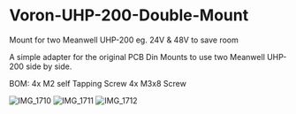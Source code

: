 # Voron-UHP-200-Double-Mount
Mount for two Meanwell UHP-200 eg. 24V &amp; 48V to save room

A simple adapter for the original PCB Din Mounts to use two Meanwell UHP-200 side by side.

BOM:
4x M2 self Tapping Screw
4x M3x8 Screw


![IMG_1710](https://user-images.githubusercontent.com/45642270/165716770-94c83168-5638-4939-9276-feeb2959da61.png)
![IMG_1711](https://user-images.githubusercontent.com/45642270/165716974-1adc4e20-b619-481e-bdf3-80909b4c4b52.png)
![IMG_1712](https://user-images.githubusercontent.com/45642270/165716990-9296d587-df1c-4380-b338-3eda23dc8178.png)
